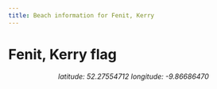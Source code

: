 ```yaml
---
title: Beach information for Fenit, Kerry
---
```

# Fenit, Kerry <span class="material-icons blue-flag">flag</span>

<div align="center"><i>latitude: 52.27554712 longitude: -9.86686470</i></div>